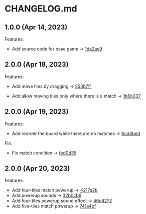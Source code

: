 # CHANGELOG.md

## 1.0.0 (Apr 14, 2023)

Features:

  - Add source code for base game -> [1da2ac9](https://github.com/martinezdiego/videogame-programming-course/commit/1da2ac9402891deb36c2901f4131e1db9b705726)

## 2.0.0 (Apr 18, 2023)

Features:

  - Add move tiles by dragging -> [553b7f1](https://github.com/martinezdiego/videogame-programming-course/commit/553b7f178fabd2ab97e32c3c77d726cc1842e579)
 
  - Add allow moving tiles only where there is a match -> [1b6b337](https://github.com/martinezdiego/videogame-programming-course/commit/1b6b33743c397c7693d040ea22d66f508dbc76a2)

## 2.0.0 (Apr 19, 2023)

Features:

  - Add reorder the board while there are no matches -> [6cd4bed](https://github.com/martinezdiego/videogame-programming-course/commit/6cd4bed824a15c55af294cf80de5040155469ce6)

Fix:
  
  - Fix match condition -> [fed0d35](https://github.com/martinezdiego/videogame-programming-course/commit/fed0d35bd26e1de4d9eb43b220eb1b3f1da8d248)

## 2.0.0 (Apr 20, 2023)

Features:

  - Add four-tiles match powerup -> [4217a2b](https://github.com/martinezdiego/videogame-programming-course/commit/4217a2b39fca1e41c7004eb07ad59c8daa2fae41)
  - Add powerup sounds -> [32b0cb9](https://github.com/martinezdiego/videogame-programming-course/commit/32b0cb9b001d12b3f3520b82ea3308568c9601b1)
  - Add four-tiles powerup sound effect -> [46c4272](https://github.com/martinezdiego/videogame-programming-course/commit/46c4272d0ded725a1a32684bfbb2202d356b8ec3)
  - Add five-tiles match powerup -> [741a4bf](https://github.com/martinezdiego/videogame-programming-course/commit/741a4bfa15454fa4f3a3415ec72101bdf2b496b9)
